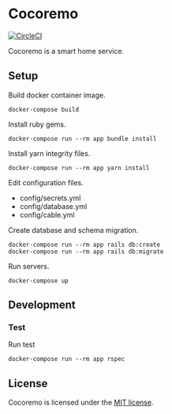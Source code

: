 # Cocoremo

[![CircleCI](https://circleci.com/gh/kironono/cocoremo.svg?style=shield)](https://circleci.com/gh/kironono/cocoremo)

Cocoremo is a smart home service.

## Setup

Build docker container image.

```
docker-compose build
```

Install ruby gems.

```
docker-compose run --rm app bundle install
```

Install yarn integrity files.

```
docker-compose run --rm app yarn install
```

Edit configuration files.

* config/secrets.yml
* config/database.yml
* config/cable.yml

Create database and schema migration.

```
docker-compose run --rm app rails db:create
docker-compose run --rm app rails db:migrate
```

Run servers.

```
docker-compose up
```

## Development

### Test

Run test

```
docker-compose run --rm app rspec
```


## License

Cocoremo is licensed under the [MIT license](LICENSE).
